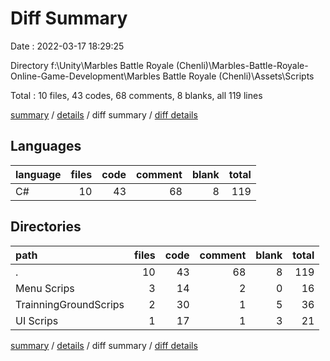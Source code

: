 # Diff Summary

Date : 2022-03-17 18:29:25

Directory f:\Unity\Marbles Battle Royale (Chenli)\Marbles-Battle-Royale-Online-Game-Development\Marbles Battle Royale (Chenli)\Assets\Scripts

Total : 10 files,  43 codes, 68 comments, 8 blanks, all 119 lines

[summary](results.md) / [details](details.md) / diff summary / [diff details](diff-details.md)

## Languages
| language | files | code | comment | blank | total |
| :--- | ---: | ---: | ---: | ---: | ---: |
| C# | 10 | 43 | 68 | 8 | 119 |

## Directories
| path | files | code | comment | blank | total |
| :--- | ---: | ---: | ---: | ---: | ---: |
| . | 10 | 43 | 68 | 8 | 119 |
| Menu Scrips | 3 | 14 | 2 | 0 | 16 |
| TrainningGroundScrips | 2 | 30 | 1 | 5 | 36 |
| UI Scrips | 1 | 17 | 1 | 3 | 21 |

[summary](results.md) / [details](details.md) / diff summary / [diff details](diff-details.md)
